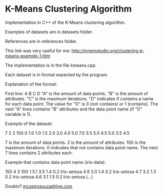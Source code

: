 # K-Means Clustering Algorithm
Implementation in C++ of the K-Means clustering algorithm.

Examples of datasets are in datasets folder.

References are in references folder.

This link was very useful for me: http://mnemstudio.org/clustering-k-means-example-1.htm

The implementation is in the file kmeans.cpp.

Each dataset is in format expected by the program.

Explanation of the format:

First line: A B C D
"A" is the amount of data points.
"B" is the amount of attributes.
"C" is the maximum iterations.
"D" indicates if contains a name for each data point. The value for "D" is 0 (not contains) or 1 (contains).
The next "A" lines contains "B" attributes and the data point name (if "D" variable is 1).

Example of the dataset:

7 2 2 100 0
1.0 1.0
1.5 2.0
3.0 4.0
5.0 7.0
3.5 5.0
4.5 5.0
3.5 4.5

7 is the amount of data points.
2 is the amount of attributes.
100 is the maximum iterations.
0 indicates that not contains data point name.
The next 7 lines contains 2 attributes each.

Example that contains data point name (iris-data):

150 4 3 100 1
5.1 3.5 1.4 0.2 Iris-setosa
4.9 3.0 1.4 0.2 Iris-setosa
4.7 3.2 1.3 0.2 Iris-setosa
4.6 3.1 1.5 0.2 Iris-setosa
(...)

Doubts? mcastrosouza@live.com
